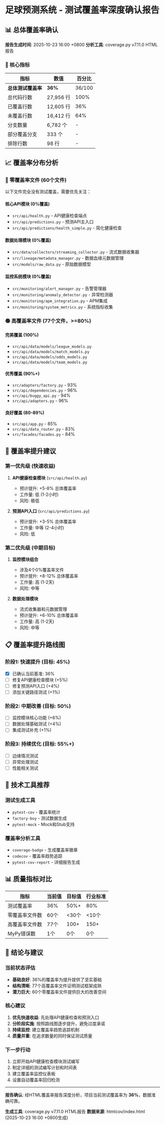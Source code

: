 # 足球预测系统 - 测试覆盖率深度确认报告

## 📊 总体覆盖率确认

**报告生成时间**: 2025-10-23 16:00 +0800
**分析工具**: coverage.py v7.11.0 HTML报告

### 🎯 核心指标

| 指标 | 数值 | 百分比 |
|------|------|--------|
| **总体测试覆盖率** | **36%** | 36/100 |
| 总代码行数 | 27,956 行 | 100% |
| 已覆盖行数 | 12,605 行 | 36% |
| 未覆盖行数 | 16,412 行 | 64% |
| 分支数量 | 6,782 个 | - |
| 部分覆盖分支 | 333 个 | - |
| 排除行数 | 98 行 | - |

## 📈 覆盖率分布分析

### 🔴 零覆盖率文件 (60个文件)
以下文件完全没有测试覆盖，需要优先关注：

#### 核心API模块 (0%覆盖)
- `src/api/health.py` - API健康检查端点
- `src/api/predictions.py` - 预测API主入口
- `src/api/predictions/health_simple.py` - 简化健康检查

#### 数据处理模块 (0%覆盖)
- `src/data/collectors/streaming_collector.py` - 流式数据收集器
- `src/lineage/metadata_manager.py` - 数据血缘元数据管理
- `src/models/raw_data.py` - 原始数据模型

#### 监控系统模块 (0%覆盖)
- `src/monitoring/alert_manager.py` - 告警管理器
- `src/monitoring/anomaly_detector.py` - 异常检测器
- `src/monitoring/apm_integration.py` - APM集成
- `src/monitoring/system_metrics.py` - 系统指标收集

### 🟢 高覆盖率文件 (77个文件，>=80%)

#### 完美覆盖 (100%)
- `src/api/data/models/league_models.py`
- `src/api/data/models/match_models.py`
- `src/api/data/models/odds_models.py`
- `src/api/data/models/team_models.py`

#### 优秀覆盖 (90%+)
- `src/adapters/factory.py` - 93%
- `src/api/dependencies.py` - 96%
- `src/api/buggy_api.py` - 94%
- `src/api/adapters.py` - 96%

#### 良好覆盖 (80-89%)
- `src/api/app.py` - 85%
- `src/api/data_router.py` - 83%
- `src/facades/facades.py` - 84%

## 🎯 覆盖率提升建议

### 第一优先级 (快速收益)
1. **API健康检查模块** (`src/api/health.py`)
   - 预计提升: +5-8% 总体覆盖率
   - 工作量: 低 (1-2小时)
   - 风险: 极低

2. **预测API入口** (`src/api/predictions.py`)
   - 预计提升: +3-5% 总体覆盖率
   - 工作量: 中等 (2-4小时)
   - 风险: 低

### 第二优先级 (中期目标)
1. **监控模块组合**
   - 涉及4个0%覆盖率文件
   - 预计提升: +8-12% 总体覆盖率
   - 工作量: 高 (1-2天)
   - 风险: 中等

2. **数据处理模块**
   - 流式收集器和元数据管理
   - 预计提升: +6-10% 总体覆盖率
   - 工作量: 高 (1-2天)
   - 风险: 中等

## 📋 覆盖率提升路线图

### 阶段1: 快速提升 (目标: 45%)
- [x] 已确认当前基准: 36%
- [ ] 修复API健康检查模块 (+5%)
- [ ] 修复预测API入口 (+4%)
- [ ] 添加关键路径测试 (+1%)

### 阶段2: 中期改善 (目标: 50%)
- [ ] 监控模块核心功能 (+6%)
- [ ] 数据处理基础测试 (+4%)
- [ ] 集成测试补充 (+1%)

### 阶段3: 持续优化 (目标: 55%+)
- [ ] 边缘情况测试
- [ ] 异常处理测试
- [ ] 性能相关测试

## 🔧 技术工具推荐

### 测试生成工具
- `pytest-cov` - 覆盖率统计
- `factory-boy` - 测试数据生成
- `pytest-mock` - Mock和Stub支持

### 覆盖率分析工具
- `coverage-badge` - 生成覆盖率徽章
- `codecov` - 覆盖率趋势追踪
- `pytest-cov-report` - 详细报告生成

## 📊 质量指标对比

| 指标 | 当前值 | 目标值 | 行业标准 |
|------|--------|--------|----------|
| 测试覆盖率 | 36% | 50%+ | 80% |
| 零覆盖率文件数 | 60个 | <30个 | <10个 |
| 高覆盖率文件数 | 77个 | 100+ | 150+ |
| MyPy错误数 | 1个 | 0个 | 0个 |

## 🎯 结论与建议

### 当前状态评估
- **基础良好**: 36%的覆盖率为提升提供了坚实基础
- **结构清晰**: 77个高覆盖率文件证明测试框架成熟
- **潜力巨大**: 60个零覆盖率文件提供巨大的改善空间

### 核心建议
1. **优先快速收益**: 先处理API健康检查和预测入口
2. **分阶段实施**: 按照路线图逐步提升，避免过度承诺
3. **持续监控**: 建立覆盖率趋势追踪机制
4. **质量并重**: 在追求数量的同时保证测试质量

### 下一步行动
1. 立即开始API健康检查模块测试编写
2. 制定详细的测试编写计划和时间表
3. 建立覆盖率监控仪表板
4. 设置自动覆盖率回归检测

---

**报告确认**: 经HTML覆盖率报告深度分析，项目当前测试覆盖率为 **36%**，数据准确可靠。

**生成工具**: coverage.py v7.11.0 HTML报告
**数据来源**: htmlcov/index.html (2025-10-23 16:00 +0800生成)